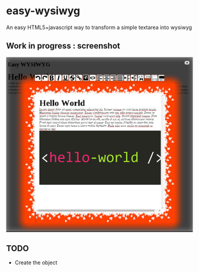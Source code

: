 # easy-wysiwyg
An easy HTML5+javascript way to transform a simple textarea into wysiwyg

## Work in progress : screenshot
<img src="https://github.com/jeansaigne/easy-wysiwyg/blob/master/screenshots/Screenshot%20from%202015-12-14%2004-31-17.png?raw=true">

## TODO
  - Create the object
